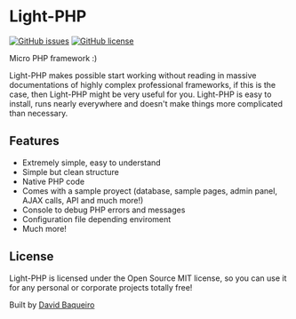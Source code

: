 # Light-PHP

[![GitHub issues](https://img.shields.io/github/issues/bakeiro/Light-PHP.svg)](https://github.com/bakeiro/Light-PHP/issues)
[![GitHub license](https://img.shields.io/github/license/bakeiro/Light-PHP.svg)](https://github.com/bakeiro/Light-PHP)

Micro PHP framework :)

Light-PHP makes possible start working without reading in massive documentations of highly complex professional frameworks, if this is the case, then Light-PHP might be very useful for you. Light-PHP is easy to install, runs nearly everywhere and doesn't make things more complicated than necessary.

## Features
- Extremely simple, easy to understand
- Simple but clean structure
- Native PHP code
- Comes with a sample proyect (database, sample pages, admin panel, AJAX calls, API and much more!)
- Console to debug PHP errors and messages
- Configuration file depending enviroment
- Much more!

## License

Light-PHP is licensed under the Open Source MIT license, so you can use it for any personal or corporate projects totally free!</p>

Built by [David Baqueiro](https://bakeiro.github.io/materialize-portfolio/)
